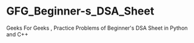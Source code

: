 # GFG_Beginner-s_DSA_Sheet
Geeks For Geeks , Practice Problems of Beginner's DSA Sheet in Python and C++

